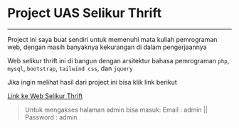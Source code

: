 # Project UAS Selikur Thrift
---------------
Project ini saya buat sendiri untuk memenuhi mata kuliah pemrograman web, dengan masih banyaknya kekurangan di dalam pengerjaannya

Web selikur thrift ini di bangun dengan arsitektur bahasa pemrograman `php`, `mysql`, `bootstrap`, `tailwind css`, dan `jquery`

Jika ingin melihat hasil dari project ini bisa klik link berikut

[Link ke Web Selikur Thrift](https://selikur-thrift.herokuapp.com/ "Pergi ke https://selikur-thrift.herokuapp.com")

> Untuk mengakses halaman admin bisa masuk:
> Email : admin ||
> Password : admin

